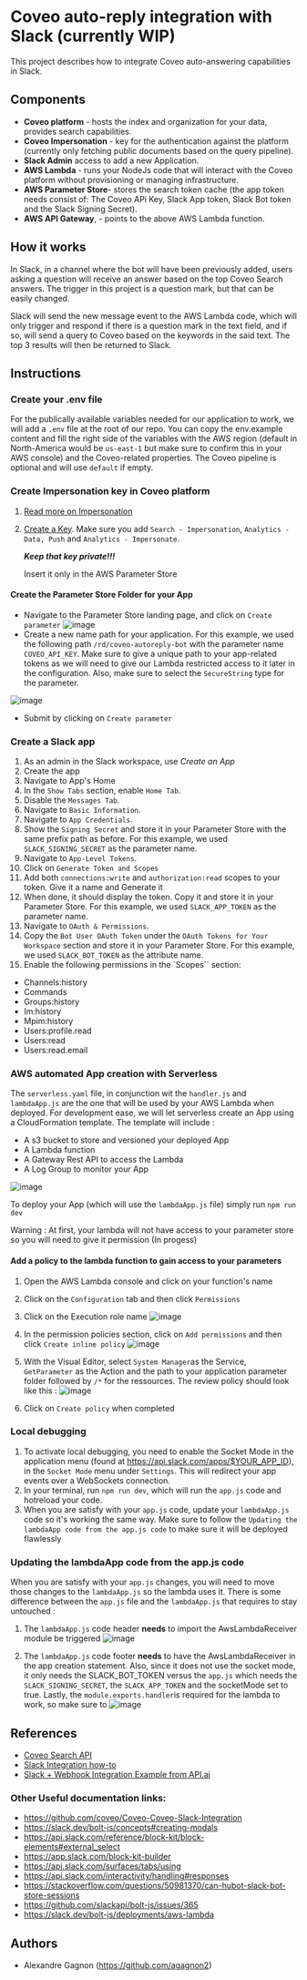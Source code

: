 # Coveo auto-reply integration with Slack (currently WIP)
This project describes how to integrate Coveo auto-answering capabilities in Slack.


## Components
* __Coveo platform__ - hosts the index and organization for your data, provides search capabilities.
* __Coveo Impersonation__ - key for the authentication against the platform (currently only fetching public documents based on the query pipeline).
* __Slack Admin__ access to add a new Application.
* __AWS Lambda__ - runs your NodeJs code that will interact with the Coveo platform without provisioning or managing infrastructure.
* __AWS Parameter Store__- stores the search token cache (the app token needs consist of: The Coveo APi Key,  Slack App token, Slack Bot token and the Slack Signing Secret).
* __AWS API Gateway__, - points to the above AWS Lambda function.

## How it works

In Slack, in a channel where the bot will have been previously added, users asking a question will receive an answer based on the top Coveo Search answers. The trigger in this project is a question mark, but that can be easily changed.

Slack will send the new message event to the AWS Lambda code, which will only trigger and respond if there is a question mark in the text field, and if so, will send a query to Coveo based on the keywords in the said text. The top 3 results will then be returned to Slack.


## Instructions

### Create your .env file 
For the publically available variables needed for our application to work, we will add a `.env` file at the root of our repo. You can copy the env.example content and fill the right side of the variables with the AWS region (default in North-America would be `us-east-1` but make sure to confirm this in your AWS console) and the Coveo-related properties. The Coveo pipeline is optional and will use `default` if empty.

### Create Impersonation key in Coveo platform

1. [Read more on Impersonation](https://docs.coveo.com/en/1707/manage-an-organization/privilege-reference#search-impersonate-domain)
2. [Create a Key](https://docs.coveo.com/en/82). Make sure you add `Search - Impersonation`, `Analytics - Data, Push` and `Analytics - Impersonate`.

   **_Keep that key private!!!_**

   Insert it only in the AWS Parameter Store  

#### Create the Parameter Store Folder for your App 
  * Navigate to the Parameter Store landing page, and click on `Create parameter`
  ![image](https://user-images.githubusercontent.com/73175206/169589442-634442dc-bcf2-4297-a1bb-6aea7ac0a8a1.png)
  * Create a new name path for your application. For this example, we used the following path `/rd/coveo-autoreply-bot` with the parameter name `COVEO_API_KEY`. Make sure to give a unique path to your app-related tokens as we will need to give our Lambda restricted access to it later in the configuration. Also, make sure to select the `SecureString` type for the parameter. 

![image](https://user-images.githubusercontent.com/73175206/169590874-82349425-21d3-4ed1-9b98-aee689e983dc.png)
  * Submit by clicking on `Create parameter`

### Create a Slack app

1. As an admin in the Slack workspace, use _Create an App_
2. Create the app
3. Navigate to App's Home
4. In the `Show Tabs` section, enable `Home Tab`.
5. Disable the `Messages Tab`.
6. Navigate to `Basic Information`.
7. Navigate to `App Credentials`.
8. Show the `Signing Secret` and store it in your Parameter Store with the same prefix path as before. For this example, we used `SLACK_SIGNING_SECRET` as the parameter name.
9.  Navigate to `App-Level Tokens`.
10. Click on `Generate Token and Scopes` 
11. Add both `connections:write` and `authorization:read` scopes to your token. Give it a name and Generate it
12. When done, it should display the token. Copy it and store it in your Parameter Store. For this example, we used `SLACK_APP_TOKEN` as the parameter name.
13. Navigate to `OAuth & Permissions`.
14. Copy the `Bot User OAuth Token` under the `OAuth Tokens for Your Workspace` section and store it in your Parameter Store. For this example, we used `SLACK_BOT_TOKEN` as the attribute name.
15. Enable the following permissions in the `Scopes`` section:
- Channels:history
- Commands
- Groups:history
- Im:history
- Mpim:history
- Users:profile.read
- Users:read
- Users:read.email

### AWS automated App creation with Serverless
The `serverless.yaml` file, in conjunction wit the `handler.js` and `lambdaApp.js` are the one that will be used by your AWS Lambda when deployed. For development ease, we will let serverless create an App using a CloudFormation template. The template will include :
* A s3 bucket to store and versioned your deployed App
* A Lambda function 
* A Gateway Rest API to access the Lambda 
* A Log Group to monitor your App

![image](https://user-images.githubusercontent.com/73175206/169595350-25b0fd07-0a97-4f5e-8d62-117f3fb695cc.png)

To deploy your App (which will use the `lambdaApp.js` file) simply run `npm run dev`

Warning : At first, your lambda will not have access to your parameter store so you will need to give it permission (In progess)

#### Add a policy to the lambda function to gain access to your parameters
1. Open the AWS Lambda console and click on your function's name
2. Click on the `Configuration` tab and then click `Permissions`
3. Click on the Execution role name
![image](https://user-images.githubusercontent.com/73175206/170342304-3cd0f4dc-b8c4-4c57-b0f9-89371d902d56.png)

4. In the permission policies section, click on `Add permissions` and then click `Create inline policy`
![image](https://user-images.githubusercontent.com/73175206/170343460-21fd0a8b-7f13-40a1-abb2-93fbcd536189.png)

5. With the Visual Editor, select `System Manager`as the Service,  `GetParameter` as the Action and the path to your application parameter folder followed by `/*` for the ressources. The review policy should look like this : 
![image](https://user-images.githubusercontent.com/73175206/170346497-7d74c42f-9687-4c3c-9cd7-029977c80d4d.png)

4. Click on `Create policy` when completed


### Local debugging
1. To activate local debugging, you need to enable the Socket Mode in the application menu (found at https://api.slack.com/apps/$YOUR_APP_ID), in the `Socket Mode` menu under `Settings`.  This will redirect your app events over a WebSockets connection.
2. In your terminal, run `npm run dev`, which will run the `app.js` code and hotreload your code.
3. When you are satisfy with your `app.js` code, update your `lambdaApp.js` code so it's working the same way. Make sure to follow the `Updating the lambdaApp code from the app.js code` to make sure it will be deployed flawlessly



### Updating the lambdaApp code from the app.js code
When you are satisfy with your `app.js` changes, you will need to move those changes to the `lambdaApp.js` so the lambda uses it. There is some difference between the `app.js` file and the `lambdaApp.js` that requires to stay untouched :
1. The `lambdaApp.js` code header **needs** to import the AwsLambdaReceiver module be triggered
![image](https://user-images.githubusercontent.com/73175206/169601370-bbc6862c-a9e5-4ca8-8ec5-6919a7da065d.png)

3. The `lambdaApp.js` code footer **needs** to have the AwsLambdaReceiver in the app creation statement. Also, since it does not use the socket mode, it only needs the SLACK_BOT_TOKEN versus the `app.js` which needs the `SLACK_SIGNING_SECRET`, the `SLACK_APP_TOKEN` and the socketMode set to true. Lastly, the `module.exports.handler`is required for the lambda to work, so make sure to 
![image](https://user-images.githubusercontent.com/73175206/169601380-058ff28b-86a2-439e-b6a9-c88304cbfd18.png)

## References

- [Coveo Search API](https://developers.coveo.com/display/CloudPlatform/Search+API)
- [Slack Integration how-to](https://docs.api.ai/docs/slack-integration)
- [Slack + Webhook Integration Example from API.ai](https://docs.api.ai/docs/slack-webhook-integration-guideline)
### Other Useful documentation links:

- https://github.com/coveo/Coveo-Coveo-Slack-Integration 
- https://slack.dev/bolt-js/concepts#creating-modals
- https://api.slack.com/reference/block-kit/block-elements#external_select
- https://app.slack.com/block-kit-builder
- https://api.slack.com/surfaces/tabs/using
- https://api.slack.com/interactivity/handling#responses
- https://stackoverflow.com/questions/50981370/can-hubot-slack-bot-store-sessions
- https://github.com/slackapi/bolt-js/issues/365
- https://slack.dev/bolt-js/deployments/aws-lambda

## Authors

- Alexandre Gagnon (https://github.com/agagnon2)

